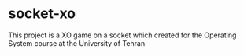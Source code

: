 # socket-xo
This project is a XO game on a socket which created for the Operating System course at the University of Tehran
